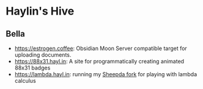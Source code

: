 # Haylin's Hive

## Bella
- https://estrogen.coffee: Obsidian Moon Server compatible target for uploading documents.
- https://88x31.hayl.in: A site for programmatically creating animated 88x31 badges
- https://lambda.hayl.in: running my [Sheepda fork](https://github.com/haylinmoore/sheepda) for playing with lambda calculus
